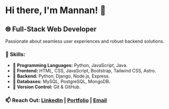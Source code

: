 # Hi there, I'm Mannan! 👋

## 🌐 Full-Stack Web Developer

Passionate about seamless user experiences and robust backend solutions.

### 🚀 Skills:
- 🌟 **Programming Languages:** Python, JavaScript, Java.
- 🌟 **Frontend:** HTML, CSS, JavaScript, Bootstrap, Tailwind CSS, Astro.
- 🌟 **Backend:** Python, Django, Node.js, Express.
- 🌟 **Databases:** MySQL, PostgreSQL, MongoDB.
- 🌟 **Version Control:** Git & GitHub.

### 📫 Reach Out: [LinkedIn](https://www.linkedin.com/in/abdul-mannan-webdev/) | [Portfolio](link) | [Email](mailto:abdul.mannan6153@gmail.com)



